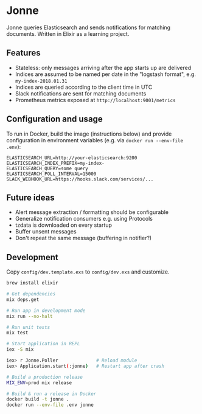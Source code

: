 # Jonne

Jonne queries Elasticsearch and sends notifications for matching documents.
Written in Elixir as a learning project.

## Features

- Stateless: only messages arriving after the app starts up are delivered
- Indices are assumed to be named per date in the "logstash format", e.g. `my-index-2018.01.31`
- Indices are queried according to the client time in UTC
- Slack notifications are sent for matching documents
- Prometheus metrics exposed at `http://localhost:9001/metrics`

## Configuration and usage

To run in Docker, build the image (instructions below) and provide configuration in environment variables (e.g. via `docker run --env-file .env`):

```
ELASTICSEARCH_URL=http://your-elasticsearch:9200
ELASTICSEARCH_INDEX_PREFIX=my-index-
ELASTICSEARCH_QUERY=some query
ELASTICSEARCH_POLL_INTERVAL=15000
SLACK_WEBHOOK_URL=https://hooks.slack.com/services/...
```

## Future ideas

- Alert message extraction / formatting should be configurable
- Generalize notification consumers e.g. using Protocols
- tzdata is downloaded on every startup
- Buffer unsent messages
- Don't repeat the same message (buffering in notifier?)

## Development

Copy `config/dev.template.exs` to `config/dev.exs` and customize.

```bash
brew install elixir

# Get dependencies
mix deps.get

# Run app in development mode
mix run --no-halt

# Run unit tests
mix test

# Start application in REPL
iex -S mix

iex> r Jonne.Poller              # Reload module
iex> Application.start(:jonne)   # Restart app after crash

# Build a production release
MIX_ENV=prod mix release

# Build & run a release in Docker
docker build -t jonne .
docker run --env-file .env jonne
```

